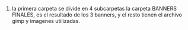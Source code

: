 1. la primera carpeta se divide en 4 subcarpetas la carpeta BANNERS FINALES, es el resultado de los 3 banners, y el resto tienen el archivo gimp y imagenes utilizadas.
